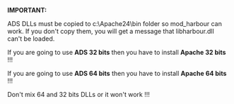**IMPORTANT:**

ADS DLLs must be copied to c:\Apache24\bin folder so mod_harbour can work. If you don't copy them, you will get a message
that libharbour.dll can't be loaded.

If you are going to use **ADS 32 bits** then you have to install **Apache 32 bits** !!!

If you are going to use **ADS 64 bits** then you have to install **Apache 64 bits** !!!

Don't mix 64 and 32 bits DLLs or it won't work !!!
